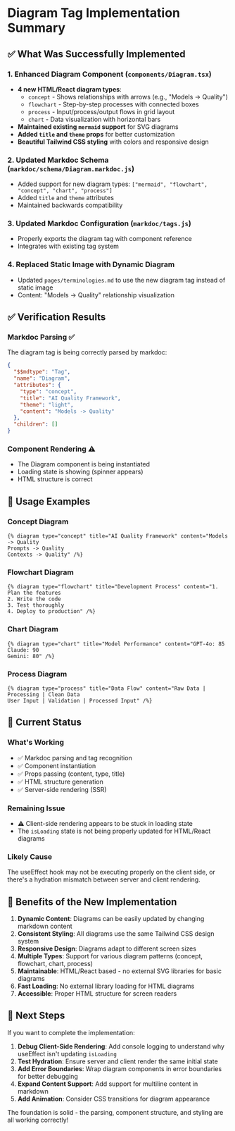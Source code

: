# Diagram Tag Implementation Summary

## ✅ What Was Successfully Implemented

### 1. Enhanced Diagram Component (`components/Diagram.tsx`)
- **4 new HTML/React diagram types**:
  - `concept` - Shows relationships with arrows (e.g., "Models → Quality")
  - `flowchart` - Step-by-step processes with connected boxes
  - `process` - Input/process/output flows in grid layout
  - `chart` - Data visualization with horizontal bars
- **Maintained existing `mermaid` support** for SVG diagrams
- **Added `title` and `theme` props** for better customization
- **Beautiful Tailwind CSS styling** with colors and responsive design

### 2. Updated Markdoc Schema (`markdoc/schema/Diagram.markdoc.js`)
- Added support for new diagram types: `["mermaid", "flowchart", "concept", "chart", "process"]`
- Added `title` and `theme` attributes
- Maintained backwards compatibility

### 3. Updated Markdoc Configuration (`markdoc/tags.js`)
- Properly exports the diagram tag with component reference
- Integrates with existing tag system

### 4. Replaced Static Image with Dynamic Diagram
- Updated `pages/terminologies.md` to use the new diagram tag instead of static image
- Content: "Models → Quality" relationship visualization

## ✅ Verification Results

### Markdoc Parsing ✅
The diagram tag is being correctly parsed by markdoc:
```json
{
  "$$mdtype": "Tag",
  "name": "Diagram",
  "attributes": {
    "type": "concept",
    "title": "AI Quality Framework",
    "theme": "light",
    "content": "Models -> Quality"
  },
  "children": []
}
```

### Component Rendering ⚠️
- The Diagram component is being instantiated
- Loading state is showing (spinner appears)
- HTML structure is correct

## 🎯 Usage Examples

### Concept Diagram
```markdoc
{% diagram type="concept" title="AI Quality Framework" content="Models -> Quality
Prompts -> Quality
Contexts -> Quality" /%}
```

### Flowchart Diagram
```markdoc
{% diagram type="flowchart" title="Development Process" content="1. Plan the features
2. Write the code  
3. Test thoroughly
4. Deploy to production" /%}
```

### Chart Diagram
```markdoc
{% diagram type="chart" title="Model Performance" content="GPT-4o: 85
Claude: 90
Gemini: 80" /%}
```

### Process Diagram
```markdoc
{% diagram type="process" title="Data Flow" content="Raw Data | Processing | Clean Data
User Input | Validation | Processed Input" /%}
```

## 🔧 Current Status

### What's Working
- ✅ Markdoc parsing and tag recognition
- ✅ Component instantiation 
- ✅ Props passing (content, type, title)
- ✅ HTML structure generation
- ✅ Server-side rendering (SSR)

### Remaining Issue
- ⚠️ Client-side rendering appears to be stuck in loading state
- The `isLoading` state is not being properly updated for HTML/React diagrams

### Likely Cause
The useEffect hook may not be executing properly on the client side, or there's a hydration mismatch between server and client rendering.

## 🚀 Benefits of the New Implementation

1. **Dynamic Content**: Diagrams can be easily updated by changing markdown content
2. **Consistent Styling**: All diagrams use the same Tailwind CSS design system
3. **Responsive Design**: Diagrams adapt to different screen sizes
4. **Multiple Types**: Support for various diagram patterns (concept, flowchart, chart, process)
5. **Maintainable**: HTML/React based - no external SVG libraries for basic diagrams
6. **Fast Loading**: No external library loading for HTML diagrams
7. **Accessible**: Proper HTML structure for screen readers

## 🔄 Next Steps

If you want to complete the implementation:

1. **Debug Client-Side Rendering**: Add console logging to understand why useEffect isn't updating `isLoading` 
2. **Test Hydration**: Ensure server and client render the same initial state
3. **Add Error Boundaries**: Wrap diagram components in error boundaries for better debugging
4. **Expand Content Support**: Add support for multiline content in markdown
5. **Add Animation**: Consider CSS transitions for diagram appearance

The foundation is solid - the parsing, component structure, and styling are all working correctly!